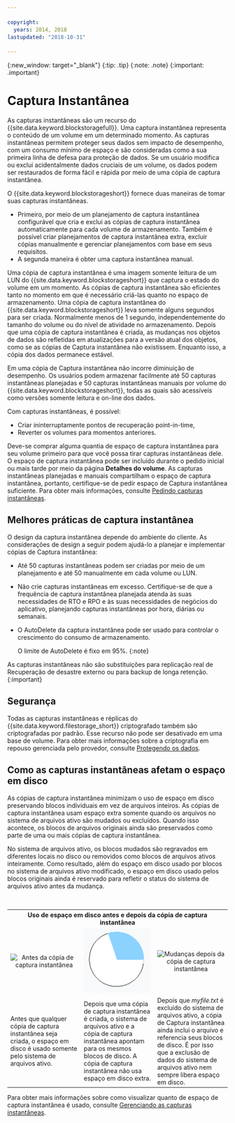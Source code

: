 ```yaml
---

copyright:
  years: 2014, 2018
lastupdated: "2018-10-31"

---
```

{:new_window: target="_blank"}
{:tip: .tip}
{:note: .note}
{:important: .important}

# Captura Instantânea

As capturas instantâneas são um recurso do {{site.data.keyword.blockstoragefull}}. Uma captura instantânea representa o conteúdo de um volume em um determinado momento. As capturas instantâneas permitem proteger seus dados sem impacto de desempenho, com um consumo mínimo de espaço e são consideradas como a sua primeira linha de defesa para proteção de dados. Se um usuário modifica ou exclui acidentalmente dados cruciais de um volume, os dados podem ser restaurados de forma fácil e rápida por meio de uma cópia de captura instantânea.

O {{site.data.keyword.blockstorageshort}} fornece duas maneiras de tomar suas capturas instantâneas.

* Primeiro, por meio de um planejamento de captura instantânea configurável que cria e exclui as cópias de captura
instantânea automaticamente para cada volume de armazenamento. Também é possível criar planejamentos de captura instantânea extra, excluir cópias manualmente e gerenciar planejamentos com base em seus requisitos.
* A segunda maneira é obter uma captura instantânea manual.

Uma cópia de captura instantânea é uma imagem somente leitura de um LUN do {{site.data.keyword.blockstorageshort}} que captura o estado do volume em um momento. As cópias de captura instantânea são eficientes tanto no momento em que é necessário criá-las quanto no espaço de armazenamento. Uma cópia de captura instantânea do {{site.data.keyword.blockstorageshort}} leva somente alguns segundos para ser criada. Normalmente menos de 1 segundo, independentemente do tamanho do volume ou do nível de atividade no armazenamento. Depois que uma cópia de captura instantânea é criada, as mudanças nos objetos de dados são refletidas em atualizações para a versão atual dos objetos, como se as cópias de Captura instantânea não existissem. Enquanto isso, a cópia dos dados permanece estável.

Em uma cópia de Captura instantânea não incorre diminuição de desempenho. Os usuários podem armazenar facilmente até 50 capturas instantâneas planejadas e 50 capturas instantâneas manuais por volume do {{site.data.keyword.blockstorageshort}}, todas as quais são acessíveis como versões somente leitura e on-line dos dados.

Com capturas instantâneas, é possível:

- Criar ininterruptamente pontos de recuperação point-in-time,
- Reverter os volumes para momentos anteriores.

Deve-se comprar alguma quantia de espaço de captura instantânea para seu volume primeiro para que você possa tirar capturas instantâneas dele. O espaço de captura instantânea pode ser incluído durante o pedido inicial ou mais tarde por meio da página **Detalhes do volume**. As capturas instantâneas planejadas e manuais compartilham o espaço de captura instantânea, portanto, certifique-se de pedir espaço de Captura instantânea suficiente. Para obter mais informações, consulte [Pedindo capturas instantâneas](ordering-snapshots.html).

## Melhores práticas de captura instantânea

O design da captura instantânea depende do ambiente do cliente. As considerações de design a seguir podem ajudá-lo a planejar e implementar cópias de Captura instantânea:
- Até 50 capturas instantâneas podem ser criadas por meio de um planejamento e até 50 manualmente em cada volume ou LUN.
- Não crie capturas instantâneas em excesso. Certifique-se de que a frequência de captura instantânea planejada atenda às suas necessidades de RTO e RPO e às suas necessidades de negócios do aplicativo, planejando capturas instantâneas por hora, diárias ou semanais.
- O AutoDelete da captura instantânea pode ser usado para controlar o crescimento do consumo de armazenamento. <br/>

  O limite de AutoDelete é fixo em 95%.
  {:note}

As capturas instantâneas não são substituições para replicação real de Recuperação de desastre externo ou para backup de longa retenção.
{:important}

## Segurança

Todas as capturas instantâneas e réplicas do {{site.data.keyword.filestorage_short}} criptografado também são criptografadas por padrão. Esse recurso não pode ser desativado em uma base de volume. Para obter mais informações sobre a criptografia em repouso gerenciada pelo provedor, consulte [Protegendo os dados](block-file-storage-encryption-rest.html).

## Como as capturas instantâneas afetam o espaço em disco

As cópias de captura instantânea minimizam o uso de espaço em disco preservando blocos individuais em vez de arquivos inteiros. As cópias de captura instantânea usam espaço extra somente quando os arquivos no sistema de arquivos ativo são mudados ou excluídos. Quando isso acontece, os blocos de arquivos originais ainda são preservados como parte de uma ou mais cópias de captura instantânea.

No sistema de arquivos ativo, os blocos mudados são regravados em diferentes locais no disco ou removidos como blocos de arquivos ativos inteiramente. Como resultado, além do espaço em disco usado por blocos no sistema de arquivos ativo modificado, o espaço em disco usado pelos blocos originais ainda é reservado para refletir o status do sistema de arquivos ativo antes da mudança.

<table>
    <colgroup>
      <col style="width: 33.3%;"/>
      <col style="width: 33.3%;"/>
      <col style="width: 33.3%;"/>
    </colgroup>
      <tr>
        <th colspan="3" style="border: 0.0px;text-align: center;">Uso de espaço em disco antes e depois da cópia de captura instantânea</th>
     </tr><tr>
        <td style="border: 0.0px;text-align: center;"><img src="/images/bfcircle1.png" alt="Antes da cópia de captura instantânea"></td>
        <td style="border: 0.0px;text-align: center;"><img src="/images/bfcircle3.png" alt="Depois da cópia de captura instantânea"></td>
        <td style="border: 0.0px;text-align: center;"><img src="/images/bfcircle2.png" alt="Mudanças depois da cópia de captura instantânea"></td>
     </tr><tr>
        <td style="border: 0.0px;">Antes que qualquer cópia de captura instantânea seja criada, o espaço em disco é usado somente pelo sistema de arquivos ativo.</td>
        <td style="border: 0.0px;">Depois que uma cópia de captura instantânea é criada, o sistema de arquivos ativo e a cópia de captura instantânea apontam para os mesmos blocos de disco. A cópia de captura instantânea não usa espaço em disco extra.</td>
        <td style="border: 0.0px;">Depois que <i>myfile.txt</i> é excluído do sistema de arquivos ativo, a cópia de Captura instantânea ainda inclui o arquivo e referencia seus blocos de disco. É por isso que a exclusão de dados do sistema de arquivos ativo nem sempre libera espaço em disco.</td>
      </tr>
</table>

Para obter mais informações sobre como visualizar quanto de espaço de captura instantânea é usado, consulte
[Gerenciando as capturas instantâneas](working-with-snapshots.html).
